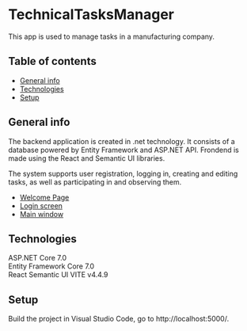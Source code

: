 # TechnicalTasksManager 

This app is used to manage tasks in a manufacturing company.

## Table of contents
* [General info](#general-info)
* [Technologies](#technologies)
* [Setup](#setup)

## General info
The backend application is created in .net technology. It consists of a database powered by Entity Framework and ASP.NET API. 
Frondend is made using the React and Semantic UI libraries.

The system supports user registration, logging in, creating and editing tasks, as well as participating in and observing them.

* [Welcome Page](ttmscreen1.png)
* [Login screen](ttmcscreen2.png)
* [Main window](ttmscreen3.png)

## Technologies

ASP.NET Core 7.0    
Entity Framework Core 7.0   
React
Semantic UI
VITE v4.4.9

## Setup

Build the project in Visual Studio Code, 
go to http://localhost:5000/.
